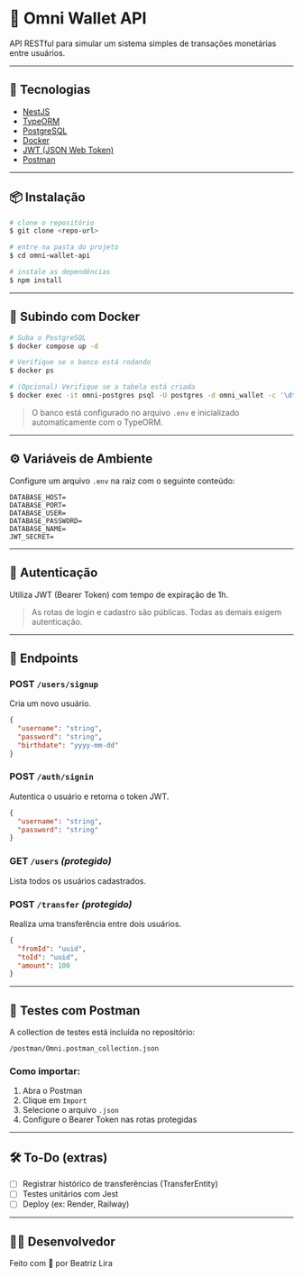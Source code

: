 # 💸 Omni Wallet API

API RESTful para simular um sistema simples de transações monetárias entre usuários.

---

## 🚀 Tecnologias

* [NestJS](https://nestjs.com/)
* [TypeORM](https://typeorm.io/)
* [PostgreSQL](https://www.postgresql.org/)
* [Docker](https://www.docker.com/)
* [JWT (JSON Web Token)](https://jwt.io/)
* [Postman](https://www.postman.com/)

---

## 📦 Instalação

```bash
# clone o repositório
$ git clone <repo-url>

# entre na pasta do projeto
$ cd omni-wallet-api

# instale as dependências
$ npm install
```

---

## 🐳 Subindo com Docker

```bash
# Suba o PostgreSQL
$ docker compose up -d

# Verifique se o banco está rodando
$ docker ps

# (Opcional) Verifique se a tabela está criada
$ docker exec -it omni-postgres psql -U postgres -d omni_wallet -c '\dt'
```

> O banco está configurado no arquivo `.env` e inicializado automaticamente com o TypeORM.

---

## ⚙️ Variáveis de Ambiente

Configure um arquivo `.env` na raiz com o seguinte conteúdo:

```env
DATABASE_HOST=
DATABASE_PORT=
DATABASE_USER=
DATABASE_PASSWORD=
DATABASE_NAME=
JWT_SECRET=
```

---

## 🔐 Autenticação

Utiliza JWT (Bearer Token) com tempo de expiração de 1h.

> As rotas de login e cadastro são públicas. Todas as demais exigem autenticação.

---

## 📮 Endpoints

### POST `/users/signup`

Cria um novo usuário.

```json
{
  "username": "string",
  "password": "string",
  "birthdate": "yyyy-mm-dd"
}
```

### POST `/auth/signin`

Autentica o usuário e retorna o token JWT.

```json
{
  "username": "string",
  "password": "string"
}
```

### GET `/users` *(protegido)*

Lista todos os usuários cadastrados.

### POST `/transfer` *(protegido)*

Realiza uma transferência entre dois usuários.

```json
{
  "fromId": "uuid",
  "toId": "uuid",
  "amount": 100
}
```

---

## 🧪 Testes com Postman

A collection de testes está incluída no repositório:

```
/postman/Omni.postman_collection.json
```

### Como importar:

1. Abra o Postman
2. Clique em `Import`
3. Selecione o arquivo `.json`
4. Configure o Bearer Token nas rotas protegidas

---

## 🛠️ To-Do (extras)

* [ ] Registrar histórico de transferências (TransferEntity)
* [ ] Testes unitários com Jest
* [ ] Deploy (ex: Render, Railway)

---

## 👨‍💻 Desenvolvedor

Feito com 💙 por Beatriz Lira
